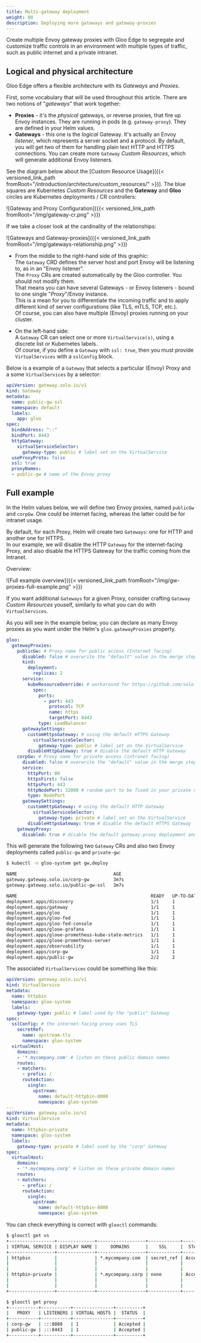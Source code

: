 ```yaml
---
title: Multi-gateway deployment
weight: 80
description: Deploying more gateways and gateway-proxies
---
```

Create multiple Envoy gateway proxies with Gloo Edge to segregate and customize traffic controls in an environment with multiple types of traffic, such as public internet and a private intranet.
## Logical and physical architecture

Gloo Edge offers a flexible architecture with its _Gateways_ and _Proxies_.

First, some vocabulary that will be used throughout this article. There are two notions of "_gateways_" that work together:
- **Proxies** - it's the _physical_ gateways, or reverse proxies, that fire up Envoy instances. They are running in pods (e.g. `gateway-proxy`). They are defined in your Helm values.
- **Gateways** - this one is the _logical_ Gateway. It's actually an Envoy _listener_, which represents a server socket and a protocol. By default, you will get two of them for handling plain text HTTP and HTTPS connections. You can create more `Gateway` _Custom Resources_, which will generate additional Envoy listeners.

See the diagram below about the [Custom Resource Usage]({{< versioned_link_path fromRoot="/introduction/architecture/custom_resources/" >}}). The blue squares are Kubernetes _Custom Resources_ and the **Gateway** and **Gloo** circles are Kubernetes deployments / CR controllers:

![Gateway and Proxy Configuration]({{< versioned_link_path fromRoot="/img/gateway-cr.png" >}})

If we take a closer look at the cardinality of the relationships:

![Gateways and Gateway-proxies]({{< versioned_link_path fromRoot="/img/gateways-relationship.png" >}})

* From the middle to the right-hand side of this graphic: \
 The `Gateway` CRD defines the server host and port Envoy will be listening to, as in an "Envoy listener". \
 The `Proxy` CRs are created automatically by the Gloo controller. You should not modify them. \
 That means you can have several Gateways - or Envoy listeners - bound to one single "_Proxy_"/Envoy instance. \
 This is a mean for you to differentiate the incoming traffic and to apply different kind of server configurations (like TLS, mTLS, TCP, etc.). \
 Of course, you can also have multiple (Envoy) proxies running on your cluster.

* On the left-hand side: \
 A `Gateway` CR can select one or more `VirtualService(s)`, using a discrete list or Kubernetes labels. \
 Of course, if you define a `Gateway` with `ssl: true`, then you must provide `VirtualServices` with a `sslConfig` block.


Below is a example of a `Gateway` that selects a particular (Envoy) Proxy and a some `VirtualServices` by a selector:

```yaml
apiVersion: gateway.solo.io/v1
kind: Gateway
metadata:
  name: public-gw-ssl
  namespace: default
  labels:
    app: gloo
spec:
  bindAddress: "::"
  bindPort: 8443
  httpGateway:
    virtualServiceSelector:
      gateway-type: public # label set on the VirtualService
  useProxyProto: false
  ssl: true
  proxyNames:
  - public-gw # name of the Envoy proxy
```


## Full example

In the Helm values below, we will define two Envoy proxies, named `publicGw` and `corpGw`. One could be internet facing, whereas the latter could be for intranet usage.

By default, for each Proxy, Helm will create two `Gateways`: one for HTTP and another one for HTTPS. \
In our example, we will disable the HTTP `Gateway` for the internet-facing Proxy, and also disable the HTTPS Gateway for the traffic coming from the Intranet.

Overview:

![Full example overview]({{< versioned_link_path fromRoot="/img/gw-proxies-full-example.png" >}})

If you want additional `Gateways` for a given Proxy, consider crafting `Gateway` _Custom Resources_ youself, similarly to what you can do with `VirtualServices`.

As you will see in the example below, you can declare as many Envoy proxies as you want under the Helm's `gloo.gatewayProxies` property.

```yaml
gloo:
  gatewayProxies:
    publicGw: # Proxy name for public access (Internet facing)
      disabled: false # overwrite the "default" value in the merge step
      kind:
        deployment:
          replicas: 2
      service:
        kubeResourceOverride: # workaround for https://github.com/solo-io/gloo/issues/5297
          spec:
            ports:
              - port: 443
                protocol: TCP
                name: https
                targetPort: 8443
            type: LoadBalancer
      gatewaySettings:
        customHttpsGateway: # using the default HTTPS Gateway
          virtualServiceSelector:
            gateway-type: public # label set on the VirtualService
        disableHttpGateway: true # disable the default HTTP Gateway
    corpGw: # Proxy name for private access (intranet facing)
      disabled: false # overwrite the "default" value in the merge step
      service:
        httpPort: 80
        httpsFirst: false
        httpsPort: 443
        httpNodePort: 32080 # random port to be fixed in your private network
        type: NodePort
      gatewaySettings:
        customHttpGateway: # using the default HTTP Gateway
          virtualServiceSelector:
            gateway-type: private # label set on the VirtualService
        disableHttpsGateway: true # disable the default HTTPS Gateway
    gatewayProxy:
      disabled: true # disable the default gateway-proxy deployment and its 2 default Gateway CRs
```


This will generate the following two `Gateway` CRs and also two Envoy deployments called `public-gw` and `private-gw`:

```bash {hl_lines=["4-5","17-18"]}
$ kubectl -n gloo-system get gw,deploy

NAME                                    AGE
gateway.gateway.solo.io/corp-gw         3m7s
gateway.gateway.solo.io/public-gw-ssl   3m7s

NAME                                                  READY   UP-TO-DATE   AVAILABLE   AGE
deployment.apps/discovery                             1/1     1            1           3m8s
deployment.apps/gateway                               1/1     1            1           3m8s
deployment.apps/gloo                                  1/1     1            1           3m8s
deployment.apps/gloo-fed                              1/1     1            1           3m8s
deployment.apps/gloo-fed-console                      1/1     1            1           3m7s
deployment.apps/glooe-grafana                         1/1     1            1           3m7s
deployment.apps/glooe-prometheus-kube-state-metrics   1/1     1            1           3m8s
deployment.apps/glooe-prometheus-server               1/1     1            1           3m8s
deployment.apps/observability                         1/1     1            1           3m8s
deployment.apps/corp-gw                               1/1     1            1           3m8s
deployment.apps/public-gw                             2/2     2            2           3m8s
```


The associated `VirtualServices` could be something like this:

```yaml
apiVersion: gateway.solo.io/v1
kind: VirtualService
metadata:
  name: httpbin
  namespace: gloo-system
  labels:
    gateway-type: public # label used by the "public" Gateway
spec:
  sslConfig: # the internet-facing proxy uses TLS
    secretRef:
      name: upstream-tls
      namespace: gloo-system
  virtualHost:
    domains:
    - '*.mycompany.com' # listen on these public domain names
    routes:
    - matchers:
      - prefix: /
      routeAction:
        single:
          upstream:
            name: default-httpbin-8000
            namespace: gloo-system
---
apiVersion: gateway.solo.io/v1
kind: VirtualService
metadata:
  name: httpbin-private
  namespace: gloo-system
  labels:
    gateway-type: private # label used by the "corp" Gateway
spec:
  virtualHost:
    domains:
    - '*.mycompany.corp' # listen on these private domain names
    routes:
    - matchers:
      - prefix: /
      routeAction:
        single:
          upstream:
            name: default-httpbin-8000
            namespace: gloo-system
```

You can check everything is correct with `glooctl` commands:

```bash
$ glooctl get vs
+-----------------+--------------+------------------+------------+----------+-----------------+----------------------------------+
| VIRTUAL SERVICE | DISPLAY NAME |     DOMAINS      |    SSL     |  STATUS  | LISTENERPLUGINS |              ROUTES              |
+-----------------+--------------+------------------+------------+----------+-----------------+----------------------------------+
| httpbin         |              | *.mycompany.com  | secret_ref | Accepted |                 | / ->                             |
|                 |              |                  |            |          |                 | gloo-system.default-httpbin-8000 |
|                 |              |                  |            |          |                 | (upstream)                       |
| httpbin-private |              | *.mycompany.corp | none       | Accepted |                 | / ->                             |
|                 |              |                  |            |          |                 | gloo-system.default-httpbin-8000 |
|                 |              |                  |            |          |                 | (upstream)                       |
+-----------------+--------------+------------------+------------+----------+-----------------+----------------------------------+

$ glooctl get proxy
+-----------+-----------+---------------+----------+
|   PROXY   | LISTENERS | VIRTUAL HOSTS |  STATUS  |
+-----------+-----------+---------------+----------+
| corp-gw   | :::8080   | 1             | Accepted |
| public-gw | :::8443   | 1             | Accepted |
+-----------+-----------+---------------+----------+
```
